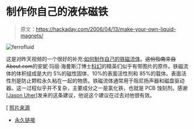 # 制作你自己的液体磁铁

> 原文：<https://hackaday.com/2006/04/13/make-your-own-liquid-magnets/>

![ferrofluid](img/599f3180f295616ccd1d2a8bc10629d1.png)

这是对昨天视频的一个很好的补充:[如何制作自己的铁磁流体](http://www.sci-spot.com/Chemistry/liqimag.htm)。~~这份指南来自 About.com~~的安妮·玛丽·海曼斯汀博士[科幻](http://www.sci-spot.com/)的精英们似乎有带图片的原件。铁磁流体的体积组成是大约 5%的磁性固体、10%的表面活性剂和 85%的载体。表面活性剂是防止颗粒永久粘在一起的物质。铁磁流体通常用于阻尼扬声器和磁盘驱动器。这一过程似乎并不复杂，主要成分之一是氯化铁，也就是 PCB 蚀刻剂。感谢[[Jason Uher](http://www.jasonuher.com/)]发来的这条建议，他说这个建议在过去对他很有效。

[ [照片来源](http://www.wondermagnet.com/)

*   [永久链接](http://www.sci-spot.com/Chemistry/liqimag.htm)